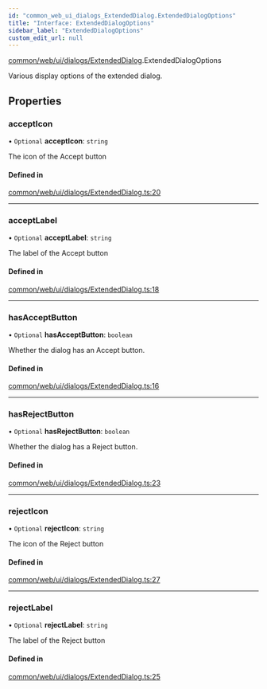 ```yaml
---
id: "common_web_ui_dialogs_ExtendedDialog.ExtendedDialogOptions"
title: "Interface: ExtendedDialogOptions"
sidebar_label: "ExtendedDialogOptions"
custom_edit_url: null
---
```


[common/web/ui/dialogs/ExtendedDialog](../modules/common_web_ui_dialogs_ExtendedDialog.md).ExtendedDialogOptions

Various display options of the extended dialog.

## Properties

### acceptIcon

• `Optional` **acceptIcon**: `string`

The icon of the Accept button

#### Defined in

[common/web/ui/dialogs/ExtendedDialog.ts:20](https://github.com/Soroush9978/rds-ng/blob/3365237/src/common/web/ui/dialogs/ExtendedDialog.ts#L20)

___

### acceptLabel

• `Optional` **acceptLabel**: `string`

The label of the Accept button

#### Defined in

[common/web/ui/dialogs/ExtendedDialog.ts:18](https://github.com/Soroush9978/rds-ng/blob/3365237/src/common/web/ui/dialogs/ExtendedDialog.ts#L18)

___

### hasAcceptButton

• `Optional` **hasAcceptButton**: `boolean`

Whether the dialog has an Accept button.

#### Defined in

[common/web/ui/dialogs/ExtendedDialog.ts:16](https://github.com/Soroush9978/rds-ng/blob/3365237/src/common/web/ui/dialogs/ExtendedDialog.ts#L16)

___

### hasRejectButton

• `Optional` **hasRejectButton**: `boolean`

Whether the dialog has a Reject button.

#### Defined in

[common/web/ui/dialogs/ExtendedDialog.ts:23](https://github.com/Soroush9978/rds-ng/blob/3365237/src/common/web/ui/dialogs/ExtendedDialog.ts#L23)

___

### rejectIcon

• `Optional` **rejectIcon**: `string`

The icon of the Reject button

#### Defined in

[common/web/ui/dialogs/ExtendedDialog.ts:27](https://github.com/Soroush9978/rds-ng/blob/3365237/src/common/web/ui/dialogs/ExtendedDialog.ts#L27)

___

### rejectLabel

• `Optional` **rejectLabel**: `string`

The label of the Reject button

#### Defined in

[common/web/ui/dialogs/ExtendedDialog.ts:25](https://github.com/Soroush9978/rds-ng/blob/3365237/src/common/web/ui/dialogs/ExtendedDialog.ts#L25)
